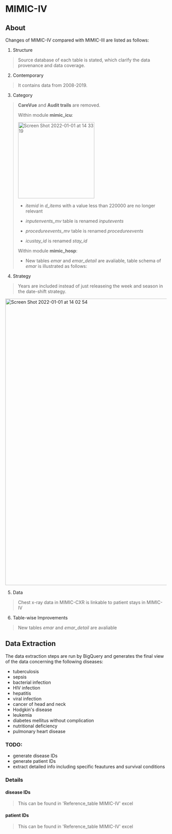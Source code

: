 # MIMIC-IV
## About
Changes of MIMIC-IV compared with MIMIC-III are listed as follows:

1. Structure
> Source database of each table is stated, which clarify the data provenance and data coverage.

2. Contemporary
> It contains data from 2008-2019.

3. Category
> **CareVue** and **Audit trails** are removed. 
> 
> Within module **mimic_icu**:
>
> <img width="238" alt="Screen Shot 2022-01-01 at 14 33 19" src="https://user-images.githubusercontent.com/96931335/147845244-9ccef165-c850-41c0-afc9-2a7d097f2332.png">
>
> * *itemid* in *d_items* with a value less than 220000 are no longer relevant
>
> * *inputenvents_mv* table is renamed *inputevents*
> 
> * *procedureevents_mv* table is renamed *procedureevents*
> 
> * *icustay_id* is renamed *stay_id*
>
> Within module **mimic_hosp**:
>
> * New tables *emar* and *emar_detail* are avaliable, table schema of *emar* is illustrated as follows:
> 
>


4. Strategy
> Years are included instead of just releaseing the week and season in the date-shift strategy.
<img width="895" alt="Screen Shot 2022-01-01 at 14 02 54" src="https://user-images.githubusercontent.com/96931335/147845130-2e035c25-f220-4130-82c7-76308e81f2b5.png">

5. Data
> Chest x-ray data in MIMIC-CXR is linkable to patient stays in MIMIC-IV

6. Table-wise Improvements
> New tables *emar* and *emar_detail* are avaliable

## Data Extraction
The data extraction steps are run by BigQuery and generates the final view of the data concerning the following diseases:
* tuberculosis
* sepsis
* bacterial infection
* HIV infection
* hepatitis
* viral infection
* cancer of head and neck
* Hodgkin's disease
* leukemia
* diabetes mellitus without complication
* nutritional deficiency
* pulmonary heart disease 

### TODO:
* generate disease IDs
* generate patient IDs
* extract detailed info including specific feautures and survival conditions

### Details
#### disease IDs
>This can be found in 'Reference_table MIMIC-IV' excel

#### patient IDs
>This can be found in 'Reference_table MIMIC-IV' excel
